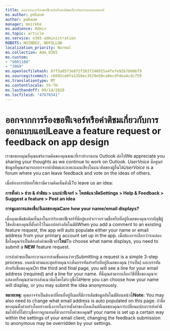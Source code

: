 ```yaml
---
title: ออกจากการร้องขอฟีเจอร์หรือคำติชมเกี่ยวกับการออกแบบแอป
ms.author: pebaum
author: pebaum
manager: mnirkhe
ms.audience: Admin
ms.topic: article
ms.service: o365-administration
ROBOTS: NOINDEX, NOFOLLOW
localization_priority: Normal
ms.collection: Adm_O365
ms.custom:
- "9001108"
- "3069"
ms.openlocfilehash: 6ff5a05f3e8f2f2637248915a4fefe92b7b086f9
ms.sourcegitcommit: c6692ce0fa1358ec3529e59ca0ecdfdea4cdc759
ms.translationtype: MT
ms.contentlocale: th-TH
ms.lasthandoff: 09/14/2020
ms.locfileid: "47676541"
---
```

# <a name="leave-a-feature-request-or-feedback-on-app-design"></a><span data-ttu-id="a4ff5-102">ออกจากการร้องขอฟีเจอร์หรือคำติชมเกี่ยวกับการออกแบบแอป</span><span class="sxs-lookup"><span data-stu-id="a4ff5-102">Leave a feature request or feedback on app design</span></span>

<span data-ttu-id="a4ff5-103">เราขอขอบคุณที่คุณแชร์ความคิดของคุณขณะที่เราทำงานบน Outlook ต่อไป</span><span class="sxs-lookup"><span data-stu-id="a4ff5-103">We appreciate you sharing your thoughts as we continue to work on Outlook.</span></span> <span data-ttu-id="a4ff5-104">*UserVoice* คือศูนย์ข้อมูลที่คุณสามารถออกจากคำติชมและลงคะแนนเสียงในแนวคิดของผู้อื่นได้</span><span class="sxs-lookup"><span data-stu-id="a4ff5-104">*UserVoice* is a forum where you can leave feedback and vote on the ideas of others.</span></span>  

<span data-ttu-id="a4ff5-105">เมื่อต้องการปล่อยให้เรามีความคิดเห็นดังนี้</span><span class="sxs-lookup"><span data-stu-id="a4ff5-105">To leave us an idea:</span></span> 

<span data-ttu-id="a4ff5-106">**การตั้งค่า > ช่วย & คำติชม > แนะนำฟีเจอร์ > โพสต์แนวคิด**</span><span class="sxs-lookup"><span data-stu-id="a4ff5-106">**Settings > Help & Feedback > Suggest a feature > Post an idea**</span></span> 

<span data-ttu-id="a4ff5-107">**การดูแลการแสดงชื่อ/อีเมลของคุณ**</span><span class="sxs-lookup"><span data-stu-id="a4ff5-107">**Care how your name/email displays?**</span></span>

<span data-ttu-id="a4ff5-108">เมื่อคุณเพิ่มข้อคิดเห็นลงในการร้องขอฟีเจอร์ที่มีอยู่แอปจะรวบรวมชื่อหรือที่อยู่อีเมลของคุณจากบัญชีผู้ใช้หลักของคุณที่ตั้งค่าไว้ในแอปอย่างอัตโนมัติ</span><span class="sxs-lookup"><span data-stu-id="a4ff5-108">When you add a comment to an existing feature request, the app will auto populate either your name or email address from your primary account set up in the app.</span></span> <span data-ttu-id="a4ff5-109">เมื่อต้องการเลือกว่าจะแสดงชื่อใดคุณจำเป็นต้องส่งคำขอฟีเจอร์**ใหม่**</span><span class="sxs-lookup"><span data-stu-id="a4ff5-109">To choose what name displays, you need to submit a **NEW** feature request.</span></span> 

<span data-ttu-id="a4ff5-110">การส่งคำขอเป็นกระบวนการสามขั้นตอนง่ายๆ</span><span class="sxs-lookup"><span data-stu-id="a4ff5-110">Submitting a request is a simple 3-step process.</span></span> <span data-ttu-id="a4ff5-111">บนหน้าสามและสุดท้ายคุณจะเห็นบรรทัดสำหรับที่อยู่อีเมลของคุณ (จำเป็น) และบรรทัดสำหรับชื่อของคุณ</span><span class="sxs-lookup"><span data-stu-id="a4ff5-111">On the third and final page, you will see a line for your email address (required) and a line for your name.</span></span> <span data-ttu-id="a4ff5-112">ที่นี่คุณสามารถเลือกวิธีที่ชื่อของคุณจะแสดงหรือคุณสามารถส่งแนวคิดโดยไม่ระบุชื่อได้</span><span class="sxs-lookup"><span data-stu-id="a4ff5-112">Here you can choose how your name will display, or you may submit the idea anonymously.</span></span> 

<span data-ttu-id="a4ff5-113">**หมายเหตุ:** คุณอาจจำเป็นต้องเปลี่ยนที่อยู่อีเมลที่มีการเติมข้อมูลอัตโนมัติบนหน้านี้</span><span class="sxs-lookup"><span data-stu-id="a4ff5-113">**Note:** You may also need to change what email address is auto populated on this page.</span></span> <span data-ttu-id="a4ff5-114">ถ้าชื่อของคุณตั้งค่าอย่างใดอย่างหนึ่งภายในการตั้งค่าของไคลเอ็นต์อีเมลของคุณการเปลี่ยนแปลงการส่งคำติชมไปยังที่ไม่ระบุชื่ออาจถูกแทนที่ด้วยการตั้งค่าของคุณ</span><span class="sxs-lookup"><span data-stu-id="a4ff5-114">If your name is set up a certain way within the settings of your email client, changing the feedback submission to anonymous may be overridden by your settings.</span></span> 
